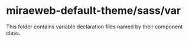 # miraeweb-default-theme/sass/var

This folder contains variable declaration files named by their component class.
